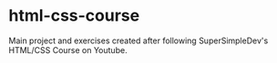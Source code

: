 # html-css-course
Main project and exercises created after following SuperSimpleDev's HTML/CSS Course on Youtube.
